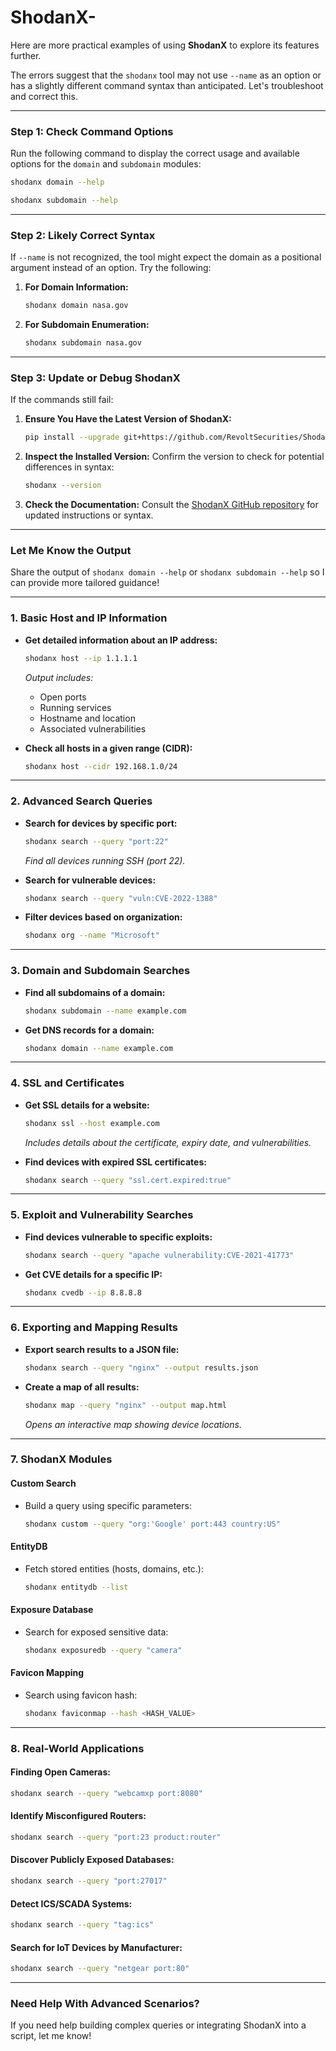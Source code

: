 # ShodanX-
Here are more practical examples of using **ShodanX** to explore its features further.


The errors suggest that the `shodanx` tool may not use `--name` as an option or has a slightly different command syntax than anticipated. Let's troubleshoot and correct this.

---

### **Step 1: Check Command Options**

Run the following command to display the correct usage and available options for the `domain` and `subdomain` modules:

```bash
shodanx domain --help
```

```bash
shodanx subdomain --help
```

---

### **Step 2: Likely Correct Syntax**

If `--name` is not recognized, the tool might expect the domain as a positional argument instead of an option. Try the following:

1. **For Domain Information:**

   ```bash
   shodanx domain nasa.gov
   ```

2. **For Subdomain Enumeration:**

   ```bash
   shodanx subdomain nasa.gov
   ```

---

### **Step 3: Update or Debug ShodanX**

If the commands still fail:

1. **Ensure You Have the Latest Version of ShodanX:**

   ```bash
   pip install --upgrade git+https://github.com/RevoltSecurities/ShodanX.git
   ```

2. **Inspect the Installed Version:**
   Confirm the version to check for potential differences in syntax:

   ```bash
   shodanx --version
   ```

3. **Check the Documentation:**
   Consult the [ShodanX GitHub repository](https://github.com/RevoltSecurities/ShodanX) for updated instructions or syntax.

---

### **Let Me Know the Output**

Share the output of `shodanx domain --help` or `shodanx subdomain --help` so I can provide more tailored guidance!

---

### **1. Basic Host and IP Information**

* **Get detailed information about an IP address:**

  ```bash
  shodanx host --ip 1.1.1.1
  ```

  *Output includes:*

  * Open ports
  * Running services
  * Hostname and location
  * Associated vulnerabilities

* **Check all hosts in a given range (CIDR):**

  ```bash
  shodanx host --cidr 192.168.1.0/24
  ```

---

### **2. Advanced Search Queries**

* **Search for devices by specific port:**

  ```bash
  shodanx search --query "port:22"
  ```

  *Find all devices running SSH (port 22).*

* **Search for vulnerable devices:**

  ```bash
  shodanx search --query "vuln:CVE-2022-1388"
  ```

* **Filter devices based on organization:**

  ```bash
  shodanx org --name "Microsoft"
  ```

---

### **3. Domain and Subdomain Searches**

* **Find all subdomains of a domain:**

  ```bash
  shodanx subdomain --name example.com
  ```

* **Get DNS records for a domain:**

  ```bash
  shodanx domain --name example.com
  ```

---

### **4. SSL and Certificates**

* **Get SSL details for a website:**

  ```bash
  shodanx ssl --host example.com
  ```

  *Includes details about the certificate, expiry date, and vulnerabilities.*

* **Find devices with expired SSL certificates:**

  ```bash
  shodanx search --query "ssl.cert.expired:true"
  ```

---

### **5. Exploit and Vulnerability Searches**

* **Find devices vulnerable to specific exploits:**

  ```bash
  shodanx search --query "apache vulnerability:CVE-2021-41773"
  ```

* **Get CVE details for a specific IP:**

  ```bash
  shodanx cvedb --ip 8.8.8.8
  ```

---

### **6. Exporting and Mapping Results**

* **Export search results to a JSON file:**

  ```bash
  shodanx search --query "nginx" --output results.json
  ```

* **Create a map of all results:**

  ```bash
  shodanx map --query "nginx" --output map.html
  ```

  *Opens an interactive map showing device locations.*

---

### **7. ShodanX Modules**

#### **Custom Search**

* Build a query using specific parameters:

  ```bash
  shodanx custom --query "org:'Google' port:443 country:US"
  ```

#### **EntityDB**

* Fetch stored entities (hosts, domains, etc.):

  ```bash
  shodanx entitydb --list
  ```

#### **Exposure Database**

* Search for exposed sensitive data:

  ```bash
  shodanx exposuredb --query "camera"
  ```

#### **Favicon Mapping**

* Search using favicon hash:

  ```bash
  shodanx faviconmap --hash <HASH_VALUE>
  ```

---

### **8. Real-World Applications**

#### **Finding Open Cameras:**

```bash
shodanx search --query "webcamxp port:8080"
```

#### **Identify Misconfigured Routers:**

```bash
shodanx search --query "port:23 product:router"
```

#### **Discover Publicly Exposed Databases:**

```bash
shodanx search --query "port:27017"
```

#### **Detect ICS/SCADA Systems:**

```bash
shodanx search --query "tag:ics"
```

#### **Search for IoT Devices by Manufacturer:**

```bash
shodanx search --query "netgear port:80"
```

---

### **Need Help With Advanced Scenarios?**

If you need help building complex queries or integrating ShodanX into a script, let me know!
